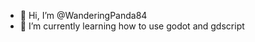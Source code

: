- 👋 Hi, I’m @WanderingPanda84
- 🌱 I’m currently learning how to use godot and gdscript

<!---
WanderingPanda84/WanderingPanda84 is a ✨ special ✨ repository because its `README.md` (this file) appears on your GitHub profile.
You can click the Preview link to take a look at your changes.
--->
